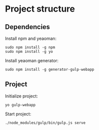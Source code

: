 # Project structure

## Dependencies ##

Install npm and yeaoman:
```
sudo npm install -g npm
sudo npm install -g yo
```

Install yeaoman generator:
```
sudo npm install -g generator-gulp-webapp
```

## Project ##

Initialize project:
```
yo gulp-webapp
```

Start project:
```
./node_modules/gulp/bin/gulp.js serve
```